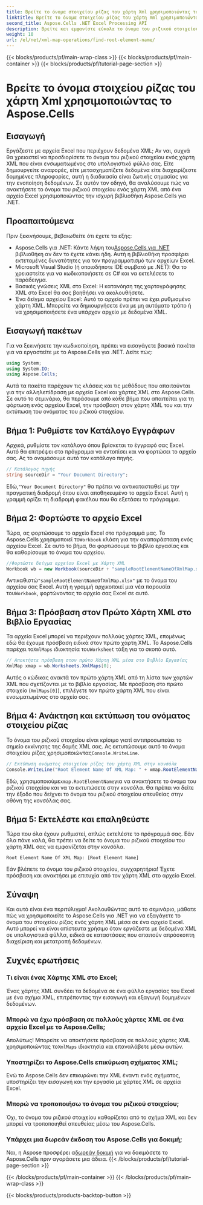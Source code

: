 ```yaml
---
title: Βρείτε το όνομα στοιχείου ρίζας του χάρτη Xml χρησιμοποιώντας το Aspose.Cells
linktitle: Βρείτε το όνομα στοιχείου ρίζας του χάρτη Xml χρησιμοποιώντας το Aspose.Cells
second_title: Aspose.Cells .NET Excel Processing API
description: Βρείτε και εμφανίστε εύκολα το όνομα του ριζικού στοιχείου ενός χάρτη XML στο Excel χρησιμοποιώντας το Aspose.Cells για .NET με αυτόν τον αναλυτικό οδηγό.
weight: 10
url: /el/net/xml-map-operations/find-root-element-name/
---
```


{{< blocks/products/pf/main-wrap-class >}}
{{< blocks/products/pf/main-container >}}
{{< blocks/products/pf/tutorial-page-section >}}

# Βρείτε το όνομα στοιχείου ρίζας του χάρτη Xml χρησιμοποιώντας το Aspose.Cells

## Εισαγωγή
Εργάζεστε με αρχεία Excel που περιέχουν δεδομένα XML; Αν ναι, συχνά θα χρειαστεί να προσδιορίσετε το όνομα του ριζικού στοιχείου ενός χάρτη XML που είναι ενσωματωμένος στο υπολογιστικό φύλλο σας. Είτε δημιουργείτε αναφορές, είτε μετασχηματίζετε δεδομένα είτε διαχειρίζεστε δομημένες πληροφορίες, αυτή η διαδικασία είναι ζωτικής σημασίας για την ενοποίηση δεδομένων. Σε αυτόν τον οδηγό, θα αναλύσουμε πώς να ανακτήσετε το όνομα του ριζικού στοιχείου ενός χάρτη XML από ένα αρχείο Excel χρησιμοποιώντας την ισχυρή βιβλιοθήκη Aspose.Cells για .NET.
## Προαπαιτούμενα
Πριν ξεκινήσουμε, βεβαιωθείτε ότι έχετε τα εξής:
-  Aspose.Cells για .NET: Κάντε λήψη του[Aspose.Cells για .NET](https://releases.aspose.com/cells/net/) βιβλιοθήκη αν δεν το έχετε κάνει ήδη. Αυτή η βιβλιοθήκη προσφέρει εκτεταμένες δυνατότητες για τον προγραμματισμό των αρχείων Excel.
- Microsoft Visual Studio (ή οποιοδήποτε IDE συμβατό με .NET): Θα το χρειαστείτε για να κωδικοποιήσετε σε C# και να εκτελέσετε το παράδειγμα.
- Βασικές γνώσεις XML στο Excel: Η κατανόηση της χαρτογράφησης XML στο Excel θα σας βοηθήσει να ακολουθήσετε.
- Ένα δείγμα αρχείου Excel: Αυτό το αρχείο πρέπει να έχει ρυθμισμένο χάρτη XML. Μπορείτε να δημιουργήσετε ένα με μη αυτόματο τρόπο ή να χρησιμοποιήσετε ένα υπάρχον αρχείο με δεδομένα XML.
## Εισαγωγή πακέτων
Για να ξεκινήσετε την κωδικοποίηση, πρέπει να εισαγάγετε βασικά πακέτα για να εργαστείτε με το Aspose.Cells για .NET. Δείτε πώς:
```csharp
using System;
using System.IO;
using Aspose.Cells;
```
Αυτά τα πακέτα παρέχουν τις κλάσεις και τις μεθόδους που απαιτούνται για την αλληλεπίδραση με αρχεία Excel και χάρτες XML στο Aspose.Cells.
Σε αυτό το σεμινάριο, θα περάσουμε από κάθε βήμα που απαιτείται για τη φόρτωση ενός αρχείου Excel, την πρόσβαση στον χάρτη XML του και την εκτύπωση του ονόματος του ριζικού στοιχείου.
## Βήμα 1: Ρυθμίστε τον Κατάλογο Εγγράφων
Αρχικά, ρυθμίστε τον κατάλογο όπου βρίσκεται το έγγραφό σας Excel. Αυτό θα επιτρέψει στο πρόγραμμα να εντοπίσει και να φορτώσει το αρχείο σας. Ας το ονομάσουμε αυτό τον κατάλογο πηγής.
```csharp
// Κατάλογος πηγής
string sourceDir = "Your Document Directory";
```
 Εδώ,`"Your Document Directory"` θα πρέπει να αντικατασταθεί με την πραγματική διαδρομή όπου είναι αποθηκευμένο το αρχείο Excel. Αυτή η γραμμή ορίζει τη διαδρομή φακέλου που θα εξετάσει το πρόγραμμα.
## Βήμα 2: Φορτώστε το αρχείο Excel
 Τώρα, ας φορτώσουμε το αρχείο Excel στο πρόγραμμά μας. Το Aspose.Cells χρησιμοποιεί το`Workbook` κλάση για την αναπαράσταση ενός αρχείου Excel. Σε αυτό το βήμα, θα φορτώσουμε το βιβλίο εργασίας και θα καθορίσουμε το όνομα του αρχείου.
```csharp
//Φορτώστε δείγμα αρχείου Excel με Χάρτη XML
Workbook wb = new Workbook(sourceDir + "sampleRootElementNameOfXmlMap.xlsx");
```
 Αντικαθιστώ`"sampleRootElementNameOfXmlMap.xlsx"` με το όνομα του αρχείου σας Excel. Αυτή η γραμμή αρχικοποιεί μια νέα παρουσία του`Workbook`, φορτώνοντας το αρχείο σας Excel σε αυτό. 
## Βήμα 3: Πρόσβαση στον Πρώτο Χάρτη XML στο Βιβλίο Εργασίας
 Τα αρχεία Excel μπορεί να περιέχουν πολλούς χάρτες XML, επομένως εδώ θα έχουμε πρόσβαση ειδικά στον πρώτο χάρτη XML. Το Aspose.Cells παρέχει το`XmlMaps` ιδιοκτησία του`Worksheet` τάξη για το σκοπό αυτό.
```csharp
// Αποκτήστε πρόσβαση στον πρώτο Χάρτη XML μέσα στο Βιβλίο Εργασίας
XmlMap xmap = wb.Worksheets.XmlMaps[0];
```
Αυτός ο κώδικας ανακτά τον πρώτο χάρτη XML από τη λίστα των χαρτών XML που σχετίζονται με το βιβλίο εργασίας. Με πρόσβαση στο πρώτο στοιχείο (`XmlMaps[0]`), επιλέγετε τον πρώτο χάρτη XML που είναι ενσωματωμένος στο αρχείο σας.
## Βήμα 4: Ανάκτηση και εκτύπωση του ονόματος στοιχείου ρίζας
 Το όνομα του ριζικού στοιχείου είναι κρίσιμο γιατί αντιπροσωπεύει το σημείο εκκίνησης της δομής XML σας. Ας εκτυπώσουμε αυτό το όνομα στοιχείου ρίζας χρησιμοποιώντας`Console.WriteLine`.
```csharp
// Εκτύπωση ονόματος στοιχείου ρίζας του χάρτη XML στην κονσόλα
Console.WriteLine("Root Element Name Of XML Map: " + xmap.RootElementName);
```
 Εδώ, χρησιμοποιούμε`xmap.RootElementName`για να ανακτήσετε το όνομα του ριζικού στοιχείου και να το εκτυπώσετε στην κονσόλα. Θα πρέπει να δείτε την έξοδο που δείχνει το όνομα του ριζικού στοιχείου απευθείας στην οθόνη της κονσόλας σας.
## Βήμα 5: Εκτελέστε και επαληθεύστε
Τώρα που όλα έχουν ρυθμιστεί, απλώς εκτελέστε το πρόγραμμά σας. Εάν όλα πάνε καλά, θα πρέπει να δείτε το όνομα του ριζικού στοιχείου του χάρτη XML σας να εμφανίζεται στην κονσόλα.
```plaintext
Root Element Name Of XML Map: [Root Element Name]
```
Εάν βλέπετε το όνομα του ριζικού στοιχείου, συγχαρητήρια! Έχετε πρόσβαση και ανακτήσει με επιτυχία από τον χάρτη XML στο αρχείο Excel.
## Σύναψη
Και αυτό είναι ένα περιτύλιγμα! Ακολουθώντας αυτό το σεμινάριο, μάθατε πώς να χρησιμοποιείτε το Aspose.Cells για .NET για να εξαγάγετε το όνομα του στοιχείου ρίζας ενός χάρτη XML μέσα σε ένα αρχείο Excel. Αυτό μπορεί να είναι απίστευτα χρήσιμο όταν εργάζεστε με δεδομένα XML σε υπολογιστικά φύλλα, ειδικά σε καταστάσεις που απαιτούν απρόσκοπτη διαχείριση και μετατροπή δεδομένων.
## Συχνές ερωτήσεις
### Τι είναι ένας Χάρτης XML στο Excel;
Ένας χάρτης XML συνδέει τα δεδομένα σε ένα φύλλο εργασίας του Excel με ένα σχήμα XML, επιτρέποντας την εισαγωγή και εξαγωγή δομημένων δεδομένων.
### Μπορώ να έχω πρόσβαση σε πολλούς χάρτες XML σε ένα αρχείο Excel με το Aspose.Cells;
 Απολύτως! Μπορείτε να αποκτήσετε πρόσβαση σε πολλούς χάρτες XML χρησιμοποιώντας το`XmlMaps` ιδιοκτησία και επαναλάβετε μέσω αυτών.
### Υποστηρίζει το Aspose.Cells επικύρωση σχήματος XML;
Ενώ το Aspose.Cells δεν επικυρώνει την XML έναντι ενός σχήματος, υποστηρίζει την εισαγωγή και την εργασία με χάρτες XML σε αρχεία Excel.
### Μπορώ να τροποποιήσω το όνομα του ριζικού στοιχείου;
Όχι, το όνομα του ριζικού στοιχείου καθορίζεται από το σχήμα XML και δεν μπορεί να τροποποιηθεί απευθείας μέσω του Aspose.Cells.
### Υπάρχει μια δωρεάν έκδοση του Aspose.Cells για δοκιμή;
 Ναι, η Aspose προσφέρει α[δωρεάν δοκιμή](https://releases.aspose.com/) για να δοκιμάσετε το Aspose.Cells πριν αγοράσετε μια άδεια.
{{< /blocks/products/pf/tutorial-page-section >}}

{{< /blocks/products/pf/main-container >}}
{{< /blocks/products/pf/main-wrap-class >}}

{{< blocks/products/products-backtop-button >}}
